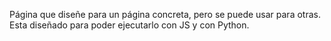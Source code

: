 Página que diseñe para un página concreta, pero se puede usar para otras. 
Esta diseñado para poder ejecutarlo con JS y con Python.
